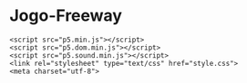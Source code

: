 # Jogo-Freeway

<!DOCTYPE html><html><head>
    <script src="p5.min.js"></script>
    <script src="p5.dom.min.js"></script>
    <script src="p5.sound.min.js"></script>
    <link rel="stylesheet" type="text/css" href="style.css">
    <meta charset="utf-8">

  </head>
  <body>
    <script src="sketch.js"></script>
    <script src="imagens.js"></script>
    <script src="ator.js"></script>
    <script src="carro.js"></script>
    <script src="p5.collide2d.js"></script>
  

</body></html>
